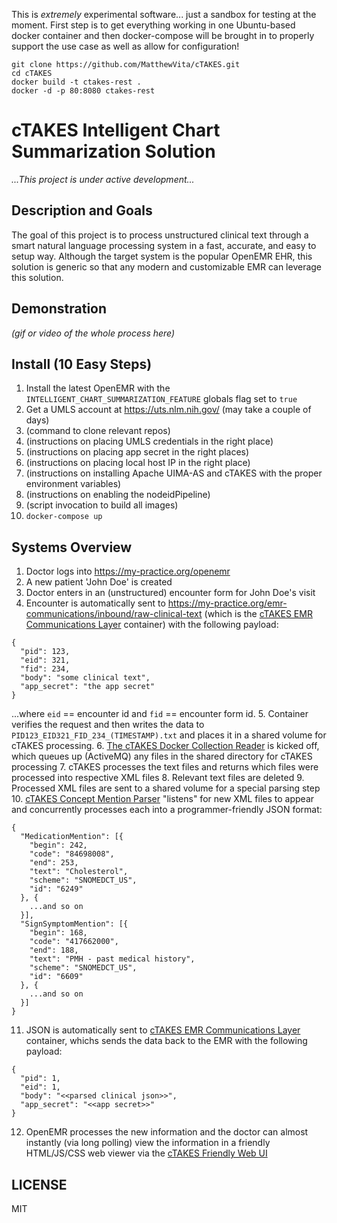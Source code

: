 This is _extremely_ experimental software... just a sandbox for testing at the moment. First step is to get everything working in one Ubuntu-based docker container and then docker-compose will be brought in to properly support the use case as well as allow for configuration!

```
git clone https://github.com/MatthewVita/cTAKES.git
cd cTAKES
docker build -t ctakes-rest .
docker -d -p 80:8080 ctakes-rest
```



# cTAKES Intelligent Chart Summarization Solution

_...This project is under active development..._

## Description and Goals

The goal of this project is to process unstructured clinical text through a smart natural language processing system in a fast, accurate, and easy to setup way. Although the target system is the popular OpenEMR EHR, this solution is generic so that any modern and customizable EMR can leverage this solution.

## Demonstration

_(gif or video of the whole process here)_

## Install (10 Easy Steps)

1. Install the latest OpenEMR with the `INTELLIGENT_CHART_SUMMARIZATION_FEATURE` globals flag set to `true`
2. Get a UMLS account at https://uts.nlm.nih.gov/ (may take a couple of days)
3. (command to clone relevant repos)
4. (instructions on placing UMLS credentials in the right place)
5. (instructions on placing app secret in the right places)
6. (instructions on placing local host IP in the right place)
7. (instructions on installing Apache UIMA-AS and cTAKES with the proper environment variables)
8. (instructions on enabling the nodeidPipeline)
9. (script invocation to build all images)
10. `docker-compose up`

## Systems Overview

1. Doctor logs into https://my-practice.org/openemr
2. A new patient 'John Doe' is created
3. Doctor enters in an (unstructured) encounter form for John Doe's visit
4. Encounter is automatically sent to https://my-practice.org/emr-communications/inbound/raw-clinical-text (which is the [cTAKES EMR Communications Layer](https://github.com/GoTeamEpsilon/cTAKES-EMR-Communications-Layer) container) with the following payload:

```
{
  "pid": 123,
  "eid": 321,
  "fid": 234,
  "body": "some clinical text",
  "app_secret": "the app secret"
}
```
...where `eid` == encounter id and `fid` == encounter form id.
5. Container verifies the request and then writes the data to `PID123_EID321_FID_234_(TIMESTAMP).txt` and places it in a shared volume for cTAKES processing.
6. [The cTAKES Docker Collection Reader](https://github.com/tmills/ctakes-docker#running-via-collection-reader) is kicked off, which queues up (ActiveMQ) any files in the shared directory for cTAKES processing
7. cTAKES processes the text files and returns which files were processed into respective XML files
8. Relevant text files are deleted
9. Processed XML files are sent to a shared volume for a special parsing step
10. [cTAKES Concept Mention Parser](https://github.com/GoTeamEpsilon/cTAKES-Concept-Mention-Parser) "listens" for new XML files to appear and concurrently processes each into a programmer-friendly JSON format:

```
{
  "MedicationMention": [{
    "begin": 242,
    "code": "84698008",
    "end": 253,
    "text": "Cholesterol",
    "scheme": "SNOMEDCT_US",
    "id": "6249"
  }, {
    ...and so on
  }],  
  "SignSymptomMention": [{
    "begin": 168,
    "code": "417662000",
    "end": 188,
    "text": "PMH - past medical history",
    "scheme": "SNOMEDCT_US",
    "id": "6609"
  }, {
    ...and so on
  }]
}
```

11. JSON is automatically sent to [cTAKES EMR Communications Layer](https://github.com/GoTeamEpsilon/cTAKES-EMR-Communications-Layer) container, whichs sends the data back to the EMR with the following payload:

```
{
  "pid": 1,
  "eid": 1,
  "body": "<<parsed clinical json>>",
  "app_secret": "<<app secret>>"
}
```

12. OpenEMR processes the new information and the doctor can almost instantly (via long polling) view the information in a friendly HTML/JS/CSS web viewer via the [cTAKES Friendly Web UI](https://github.com/GoTeamEpsilon/cTAKES-Friendly-Web-UI)

## LICENSE

MIT
